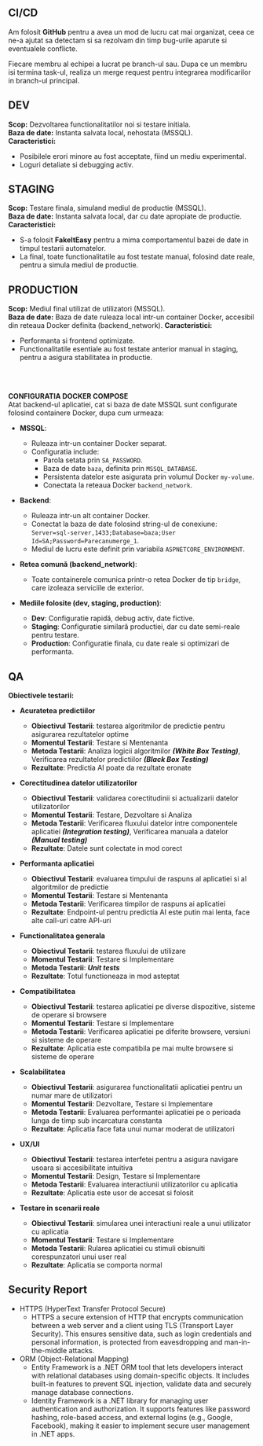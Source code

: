 ## CI/CD 
Am folosit **GitHub** pentru a avea un mod de lucru cat mai organizat, ceea ce ne-a ajutat sa detectam si sa rezolvam din timp bug-urile aparute si eventualele conflicte.

Fiecare membru al echipei a lucrat pe branch-ul sau. Dupa ce un membru isi termina task-ul, realiza un merge request pentru integrarea modificarilor in branch-ul principal.

## DEV
**Scop:** Dezvoltarea functionalitatilor noi si testare initiala.  
**Baza de date:** Instanta salvata local, nehostata (MSSQL).    
**Caracteristici:**  
- Posibilele erori minore au fost acceptate, fiind un mediu experimental.  
- Loguri detaliate si debugging activ.  

## STAGING
**Scop:** Testare finala, simuland mediul de productie (MSSQL).  
**Baza de date:** Instanta salvata local, dar cu date apropiate de productie.  
**Caracteristici:**  
- S-a folosit **FakeItEasy** pentru a mima comportamentul bazei de date in timpul testarii automatelor.  
- La final, toate functionalitatile au fost testate manual, folosind date reale, pentru a simula mediul de productie.  

## PRODUCTION
**Scop:** Mediul final utilizat de utilizatori (MSSQL).   
**Baza de date:** Baza de date ruleaza local intr-un container Docker, accesibil din reteaua Docker definita (backend_network).
**Caracteristici:**  
- Performanta si frontend optimizate.
- Functionalitatile esentiale au fost testate anterior manual in staging, pentru a asigura stabilitatea in productie.  

<br><br>

**CONFIGURATIA DOCKER COMPOSE**  
Atat backend-ul aplicatiei, cat si baza de date MSSQL sunt configurate folosind containere Docker, dupa cum urmeaza:  

- **MSSQL**:  
  - Ruleaza intr-un container Docker separat.  
  - Configuratia include:  
    - Parola setata prin `SA_PASSWORD`.  
    - Baza de date `baza`, definita prin `MSSQL_DATABASE`.  
    - Persistenta datelor este asigurata prin volumul Docker `my-volume`.  
    - Conectata la reteaua Docker `backend_network`.  

- **Backend**:  
  - Ruleaza intr-un alt container Docker.  
  - Conectat la baza de date folosind string-ul de conexiune:  
    `Server=sql-server,1433;Database=baza;User Id=SA;Password=Parecanumerge_1`.  
  - Mediul de lucru este definit prin variabila `ASPNETCORE_ENVIRONMENT`.  

- **Retea comună (backend_network)**:  
  - Toate containerele comunica printr-o retea Docker de tip `bridge`, care izoleaza serviciile de exterior.  

- **Mediile folosite (dev, staging, production)**:  
  - **Dev**: Configuratie rapidă, debug activ, date fictive.  
  - **Staging**: Configuratie similară productiei, dar cu date semi-reale pentru testare.  
  - **Production**: Configuratie finala, cu date reale si optimizari de performanta.

## QA
**Obiectivele testarii:**
  - **Acuratetea predictiilor**
    - **Obiectivul Testarii**: testarea algoritmilor de predictie pentru asigurarea rezultatelor optime
    - **Momentul Testarii**: Testare si Mentenanta
    - **Metoda Testarii**: Analiza logicii algoritmilor ***(White Box Testing)***, Verificarea rezultatelor predictiilor ***(Black Box Testing)***
    - **Rezultate**: Predictia AI poate da rezultate eronate

  - **Corectitudinea datelor utilizatorilor**
    - **Obiectivul Testarii**: validarea corectitudinii si actualizarii datelor utilizatorilor
    - **Momentul Testarii**: Testare, Dezvoltare si Analiza
    - **Metoda Testarii**: Verificarea fluxului datelor intre componentele aplicatiei ***(Integration testing)***, Verificarea manuala a datelor ***(Manual testing)***
    - **Rezultate**: Datele sunt colectate in mod corect

  - **Performanta aplicatiei**
    - **Obiectivul Testarii**: evaluarea timpului de raspuns al aplicatiei si al algoritmilor de predictie  
    - **Momentul Testarii**: Testare si Mentenanta
    - **Metoda Testarii**: Verificarea timpilor de raspuns ai aplicatiei
    - **Rezultate**: Endpoint-ul pentru predictia AI este putin mai lenta, face alte call-uri catre API-uri

  - **Functionalitatea generala**
    - **Obiectivul Testarii**: testarea fluxului de utilizare
    - **Momentul Testarii**: Testare si Implementare
    - **Metoda Testarii**: ***Unit tests***
    - **Rezultate**: Totul functioneaza in mod asteptat

  - **Compatibilitatea**
    - **Obiectivul Testarii**: testarea aplicatiei pe diverse dispozitive, sisteme de operare si browsere
    - **Momentul Testarii**: Testare si Implementare
    - **Metoda Testarii**: Verificarea aplicatiei pe diferite browsere, versiuni si sisteme de operare
    - **Rezultate**: Aplicatia este compatibila pe mai multe browsere si sisteme de operare

  - **Scalabilitatea**
    - **Obiectivul Testarii**: asigurarea functionalitatii aplicatiei pentru un numar mare de utilizatori
    - **Momentul Testarii**: Dezvoltare, Testare si Implementare
    - **Metoda Testarii**: Evaluarea performantei aplicatiei pe o perioada lunga de timp sub incarcatura constanta
    - **Rezultate**: Aplicatia face fata unui numar moderat de utilizatori

  - **UX/UI**
    - **Obiectivul Testarii**: testarea interfetei pentru a asigura navigare usoara si accesibilitate intuitiva
    - **Momentul Testarii**: Design, Testare si Implementare
    - **Metoda Testarii**: Evaluarea interactiunii utilizatorilor cu aplicatia
    - **Rezultate**: Aplicatia este usor de accesat si folosit

  - **Testare in scenarii reale**
    - **Obiectivul Testarii**: simularea unei interactiuni reale a unui utilizator cu aplicatia
    - **Momentul Testarii**: Testare si Implementare
    - **Metoda Testarii**: Rularea aplicatiei cu stimuli obisnuiti corespunzatori unui user real
    - **Rezultate**: Aplicatia se comporta normal
  ## Security Report
 - HTTPS (HyperText Transfer Protocol Secure)
   - HTTPS a secure extension of HTTP that encrypts communication between a web server and a client using TLS (Transport Layer Security). This ensures sensitive data, such as login credentials and personal information, is protected from eavesdropping and man-in-the-middle attacks.
- ORM (Object-Relational Mapping)
   - Entity Framework is a .NET ORM tool that lets developers interact with relational databases using domain-specific objects. It includes built-in features to prevent SQL injection, validate data and securely manage database connections.
   - Identity Framework is a .NET library for managing user authentication and authorization. It supports features like password hashing, role-based access, and external logins (e.g., Google, Facebook), making it easier to implement secure user management in .NET apps.

